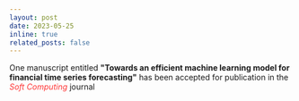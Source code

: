 ```yaml
---
layout: post
date: 2023-05-25
inline: true
related_posts: false
---
```


One manuscript entitled <b>"Towards an efficient machine learning model for financial time series forecasting"</b> has been accepted for publication in the <span style="color: #FF3636;"><i>Soft Computing</i></span> journal
